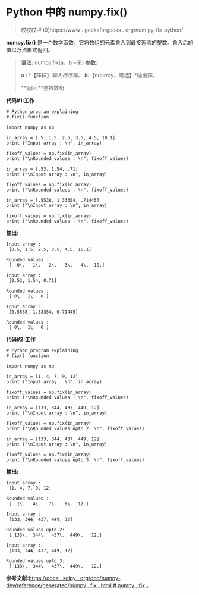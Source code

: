 # Python 中的 numpy.fix()

> 哎哎哎:# t0]https://www . geeksforgeeks . org/num py-fix-python/

**numpy.fix()** 是一个数学函数，它将数组的元素舍入到最接近零的整数。舍入后的值以浮点形式返回。

> **语法:** numpy.fix(a，b =无)
> **参数:**
> 
> **a :** *【阵样】*输入待浮阵。
> **b:***【ndarray，可选】*输出阵。
> 
> **返回:**整数数组

**代码#1:工作**

```
# Python program explaining
# fix() function

import numpy as np

in_array = [.5, 1.5, 2.5, 3.5, 4.5, 10.1]
print ("Input array : \n", in_array)

fixoff_values = np.fix(in_array)
print ("\nRounded values : \n", fixoff_values)

in_array = [.53, 1.54, .71]
print ("\nInput array : \n", in_array)

fixoff_values = np.fix(in_array)
print ("\nRounded values : \n", fixoff_values)

in_array = [.5538, 1.33354, .71445]
print ("\nInput array : \n", in_array)

fixoff_values = np.fix(in_array)
print ("\nRounded values : \n", fixoff_values)
```

**输出:**

```
Input array : 
 [0.5, 1.5, 2.5, 3.5, 4.5, 10.1]

Rounded values : 
 [  0\.   1\.   2\.   3\.   4\.  10.]

Input array : 
 [0.53, 1.54, 0.71]

Rounded values : 
 [ 0\.  1\.  0.]

Input array : 
 [0.5538, 1.33354, 0.71445]

Rounded values : 
 [ 0\.  1\.  0.]
```

**代码#2:工作**

```
# Python program explaining
# fix() function

import numpy as np

in_array = [1, 4, 7, 9, 12]
print ("Input array : \n", in_array)

fixoff_values = np.fix(in_array)
print ("\nRounded values : \n", fixoff_values)

in_array = [133, 344, 437, 449, 12]
print ("\nInput array : \n", in_array)

fixoff_values = np.fix(in_array)
print ("\nRounded values upto 2: \n", fixoff_values)

in_array = [133, 344, 437, 449, 12]
print ("\nInput array : \n", in_array)

fixoff_values = np.fix(in_array)
print ("\nRounded values upto 3: \n", fixoff_values)
```

**输出:**

```
Input array : 
 [1, 4, 7, 9, 12]

Rounded values : 
 [  1\.   4\.   7\.   9\.  12.]

Input array : 
 [133, 344, 437, 449, 12]

Rounded values upto 2: 
 [ 133\.  344\.  437\.  449\.   12.]

Input array : 
 [133, 344, 437, 449, 12]

Rounded values upto 3: 
 [ 133\.  344\.  437\.  449\.   12.]
```

**参考文献:**[https://docs . scipy . org/doc/numpy-dev/reference/generated/numpy . fix . html # numpy . fix](https://docs.scipy.org/doc/numpy-dev/reference/generated/numpy.fix.html#numpy.fix)
。